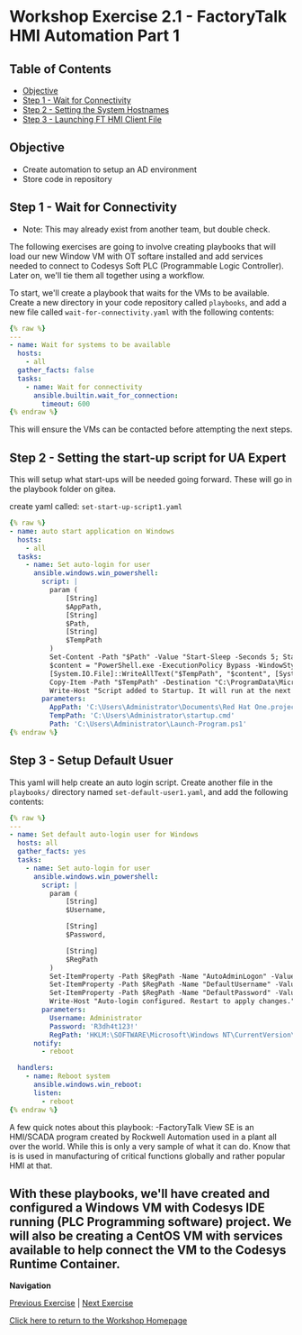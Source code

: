 # Workshop Exercise 2.1 - FactoryTalk HMI Automation Part 1

## Table of Contents

* [Objective](#objective)
* [Step 1 - Wait for Connectivity](#step-1---wait-for-connectivity)
* [Step 2 - Setting the System Hostnames](#step-2---setting-the-system-hostnames)
* [Step 3 - Launching FT HMI Client File](#step-3---Launching-FactoryTalk-HMI-Client-File)

## Objective

* Create automation to setup an AD environment
* Store code in repository

## Step 1 - Wait for Connectivity
- Note: This may already exist from another team, but double check.

The following exercises are going to involve creating playbooks that will load our new Window VM with OT softare installed and add services needed to connect to Codesys Soft PLC (Programmable Logic Controller). Later on, we'll tie them all together using a workflow.

To start, we'll create a playbook that waits for the VMs to be available. Create a new directory in your code repository called `playbooks`, and add a new file called `wait-for-connectivity.yaml` with the following contents:

```yaml
{% raw %}
---
- name: Wait for systems to be available
  hosts:
    - all
  gather_facts: false
  tasks:
    - name: Wait for connectivity
      ansible.builtin.wait_for_connection:
        timeout: 600
{% endraw %}
```

This will ensure the VMs can be contacted before attempting the next steps.

## Step 2 - Setting the start-up script for UA Expert
This will setup what start-ups will be needed going forward. These will go in the playbook folder on gitea. 

create yaml called: `set-start-up-script1.yaml`

```yaml
{% raw %}
- name: auto start application on Windows
  hosts:
    - all
  tasks:
    - name: Set auto-login for user
      ansible.windows.win_powershell:
        script: |
          param (
              [String]
              $AppPath,
              [String]
              $Path,
              [String]
              $TempPath
          )
          Set-Content -Path "$Path" -Value "Start-Sleep -Seconds 5; Start-Process -FilePath \"$AppPath\"" -Encoding UTF8
          $content = "PowerShell.exe -ExecutionPolicy Bypass -WindowStyle Hidden -File $Path"
          [System.IO.File]::WriteAllText("$TempPath", "$content", [System.Text.UTF8Encoding]::new($false))
          Copy-Item -Path "$TempPath" -Destination "C:\ProgramData\Microsoft\Windows\Start Menu\Programs\Startup\" -Force    
          Write-Host "Script added to Startup. It will run at the next login."
        parameters:
          AppPath: 'C:\Users\Administrator\Documents\Red Hat One.project'
          TempPath: 'C:\Users\Administrator\startup.cmd'
          Path: 'C:\Users\Administrator\Launch-Program.ps1'
{% endraw %}
```

## Step 3 - Setup Default Usuer
This yaml will help create an auto login script. Create another file in the `playbooks/` directory named `set-default-user1.yaml`, and add the following contents:

```yaml
{% raw %}
---
- name: Set default auto-login user for Windows
  hosts: all
  gather_facts: yes
  tasks:
    - name: Set auto-login for user
      ansible.windows.win_powershell:
        script: |
          param (
              [String]
              $Username,

              [String]
              $Password,

              [String]
              $RegPath
          )
          Set-ItemProperty -Path $RegPath -Name "AutoAdminLogon" -Value "1" -Type String
          Set-ItemProperty -Path $RegPath -Name "DefaultUsername" -Value $Username -Type String
          Set-ItemProperty -Path $RegPath -Name "DefaultPassword" -Value $Password -Type String
          Write-Host "Auto-login configured. Restart to apply changes."
        parameters:
          Username: Administrator
          Password: 'R3dh4t123!'
          RegPath: 'HKLM:\SOFTWARE\Microsoft\Windows NT\CurrentVersion\Winlogon'
      notify:
        - reboot

  handlers:
    - name: Reboot system
      ansible.windows.win_reboot:
      listen:
        - reboot
{% endraw %}
```

A few quick notes about this playbook:
-FactoryTalk View SE is an HMI/SCADA program created by Rockwell Automation used in a plant all over the world. While this is only a very sample of what it can do. Know that is is used in manufacturing of critical functions globally and rather popular HMI at that.  


With these playbooks, we'll have created and configured a Windows VM with Codesys IDE running (PLC Programming software) project. We will also be creating a CentOS VM with services available to help connect the VM to the Codesys Runtime Container. 
---
**Navigation**

[Previous Exercise](../1.4-adding-chart-to-argocd/) | [Next Exercise](../3.1-contoller-as-code/)

[Click here to return to the Workshop Homepage](../../README.md)
